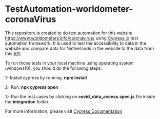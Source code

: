 # TestAutomation-worldometer-coronaVirus
This repository is created to do test automation for this website https://www.worldometers.info/coronavirus/ using [Cypress.io](https://www.cypress.io/) test automation framework. It is used to test the accessibility to data in the website and compare data for Netherlands in the website to the data from this [API](https://corona.lmao.ninja/v2/countries/netherlands).


To run those tests in your local machine using operating system (windows10), you should do the following steps:



  1- Install cypress by running: **npm install**



  2- Run: **npx cypress open**



  3- Run the test cases by clicking on **covid_data_access.spec.js** file inside the **integration** folder.

For more information, please visit [Cypress Documentation](https://docs.cypress.io/guides/getting-started/installing-cypress.html#Opening-Cypress)
